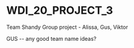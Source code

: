 # WDI_20_PROJECT_3
Team Shandy
Group project - Alissa, Gus, Viktor



GUS -- any good team name ideas? 

